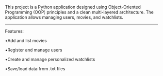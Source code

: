 This project is a Python application designed using Object-Oriented Programming (OOP) principles and a clean multi-layered architecture. The application allows managing users, movies, and watchlists.

----------------------------------------------------------------------------------------------------------------------------------------------------------------------------------------------------------------------------------------------------------------------

Features:

󠁯•󠁏Add and list movies

󠁯•󠁏Register and manage users

󠁯•󠁏Create and manage personalized watchlists

󠁯•󠁏Save/load data from .txt files
